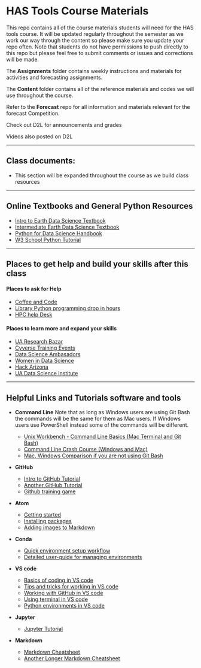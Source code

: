 # HAS Tools Course Materials

This repo contains all of the course materials students will need for the HAS tools course. It will be updated regularly throughout the semester as we work our way through the content so please make sure you update your repo often.  Note that students do not have permissions to push directly to this repo but please feel free to submit comments or issues and corrections will be made.

The **Assignments** folder contains weekly instructions and materials for activities and forecasting assignments.

The **Content** folder contains all of the reference materials and codes we will use throughout the course.

Refer to the **Forecast** repo for all information and materials relevant for the forecast Competition.

Check out D2L for announcements and grades

Videos also posted on D2L

____
## Class documents:
- This section will be expanded throughout the course as we build class resources

____
## Online Textbooks and General Python Resources
- [Intro to Earth Data Science Textbook](https://www.earthdatascience.org/courses/intro-to-earth-data-science/)
- [Intermediate Earth Data Science Textbook](https://www.earthdatascience.org/courses/use-data-open-source-python/)
- [Python for Data Science Handbook](https://jakevdp.github.io/PythonDataScienceHandbook/)
- [W3 School Python Tutorial](https://www.w3schools.com/python/python_variables.asp)
___
## Places to get help and build your skills after this class
#### Places to ask for Help
-	[Coffee and Code](https://datascience.arizona.edu/events/300-coffee-code)
- [Library Python programming drop in hours](https://new.library.arizona.edu/events/python-programming-drop-hours)
- [HPC help Desk](https://public.confluence.arizona.edu/display/UAHPC/Getting+Help)

#### Places to learn more and expand your skills
- [UA Research Bazar](https://researchbazaar.arizona.edu/)
- [Cyverse Training Events](https://cyverse.org/learning)
- [Data Science Ambasadors](https://datascience.arizona.edu/ambassadors)
- [Women in Data Science](https://datascience.arizona.edu/women-data-science-wids)
- [Hack Arizona](https://hackaz.io/)
- [UA Data Science Institute](https://datascience.arizona.edu/resources)

____
## Helpful Links and Tutorials software and tools
- **Command Line** Note that as long as Windows users are using Git Bash the commands will be the same for them as Mac users. If Windows users use PowerShell instead some of the commands will be different.
  - [Unix Workbench - Command Line Basics (Mac Terminal and Git Bash)](https://seankross.com/the-unix-workbench/command-line-basics.html#summary)
  - [Command Line Crash Course (Windows and Mac)](https://learnpythonthehardway.org/book/appendixa.html)
  - [Mac, Windows Comparison if you are not using Git Bash](https://arian-celina.com/windows-cmd-macos-terminal-navigation/#:~:text=The%20CMD%2FTerminal%20window&text=Home%20folder%20is%20the%20usual,name%20of%20the%20current%20folder)

- **GitHub**
  - [Intro to GitHub Tutorial](https://product.hubspot.com/blog/git-andgithub-tutorial-for-beginners)
  - [Another GitHub Tutorial](https://towardsdatascience.com/gettingstarted-with-git-and-github-6fcd0f2d4ac6)
  - [Github training game](https://learngitbranching.js.org/)

- **Atom**
  - [Getting started](https://flight-manual.atom.io/getting-startedsections/atom-basics/)
  - [Installing packages](https://flight-manual.atom.io/using-atomsections/atom-packages/)
  - [Adding images to Markdown](https://atom.io/packages/markdown-imageassistant)

- **Conda**
  - [Quick environment setup workflow](https://uoa-eresearch.github.io/eresearch-cookbook/recipe/2014/11/20/conda/)
  - [Detailed user-guide for managing environments](https://docs.conda.io/projects/conda/en/latest/user-guide/tasks/manage-environments.html)

- **VS code**
  - [Basics of coding in VS code](https://code.visualstudio.com/docs/editor/codebasics)
  - [Tips and tricks for working in VS code](https://code.visualstudio.com/docs/getstarted/tips-and-tricks)
  - [Working with GitHub in VS code](https://code.visualstudio.com/docs/editor/github)
  - [Using terminal in VS code](https://code.visualstudio.com/docs/editor/integrated-terminal)
  - [Python environments in VS code](https://code.visualstudio.com/docs/python/environments)

- **Jupyter**  
    - [Jupyter Tutorial](https://www.dataquest.io/blog/jupyter-notebook-tutorial/)

- **Markdown**
  - [Markdown Cheatsheet](https://github.com/adam-p/markdown-here/wiki/Markdown-Cheatsheet)
  - [Another Longer Markdown Cheatsheet](https://github.com/adam-p/markdown-here/wiki/Markdown-Cheatsheet#emphasis)
